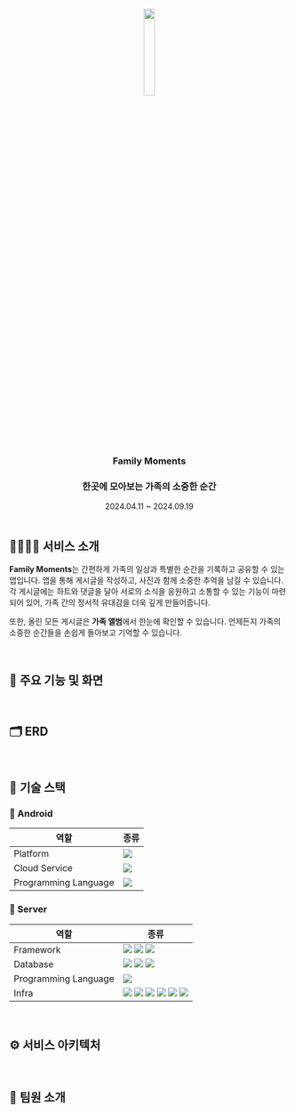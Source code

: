<div align="center">
<br />
<img src="https://github.com/user-attachments/assets/acd9f7c0-8a9d-491a-a25e-f305cbc3a687" width="20%"/>
<br />
</div>
<div align="center">
<h3><b>Family Moments</b></h3>
<h3><b>한곳에 모아보는 가족의 소중한 순간</b></h3>
2024.04.11 ~ 2024.09.19
</div>

</br>

## 👨‍👩‍👧‍👦 서비스 소개
**Family Moments**는 간편하게 가족의 일상과 특별한 순간을 기록하고 공유할 수 있는 앱입니다. 앱을 통해 게시글을 작성하고, 사진과 함께 소중한 추억을 남길 수 있습니다. 각 게시글에는 하트와 댓글을 달아 서로의 소식을 응원하고 소통할 수 있는 기능이 마련되어 있어, 가족 간의 정서적 유대감을 더욱 깊게 만들어줍니다.

또한, 올린 모든 게시글은 **가족 앨범**에서 한눈에 확인할 수 있습니다. 언제든지 가족의 소중한 순간들을 손쉽게 돌아보고 기억할 수 있습니다.

</br>

## 🌟 주요 기능 및 화면

</br>

## 🗂️ ERD

</br>

## 🔧 기술 스택

### 🤖 Android

| 역할 | 종류 |
| --- | --- |
| Platform | <img src="https://img.shields.io/badge/android-34A853?style=for-the-badge&logo=android&logoColor=white"> |
| Cloud Service | <img src="https://img.shields.io/badge/firebase-DD2C00?style=for-the-badge&logo=firebase&logoColor=white"> |
| Programming Language | <img src="https://img.shields.io/badge/kotlin-7F52FF?style=for-the-badge&logo=kotlin&logoColor=white"> |


### 💽 Server

| 역할 | 종류 |
| --- | --- |
| Framework | <img src="https://img.shields.io/badge/springboot-6DB33F?style=for-the-badge&logo=springboot&logoColor=white"> <img src="https://img.shields.io/badge/Spring Data JPA-6DB33F?style=for-the-badge&logo=spring&logoColor=white"> <img src="https://img.shields.io/badge/Spring Security-6DB33F?style=for-the-badge&logo=Spring Security&logoColor=white"> |
| Database | <img src="https://img.shields.io/badge/MySQL-4479A1?style=for-the-badge&logo=MySQL&logoColor=white"> <img src="https://img.shields.io/badge/Redis-DC382D?style=for-the-badge&logo=Redis&logoColor=white"> <img src="https://img.shields.io/badge/MongoDB-47A248?style=for-the-badge&logo=MongoDB&logoColor=white"> |
| Programming Language | <img src="https://img.shields.io/badge/java-007396?style=for-the-badge&logo=OpenJDK&logoColor=white"> |
| Infra | <img src="https://img.shields.io/badge/Amazon EC2-FF9900?style=for-the-badge&logo=Amazon EC2&logoColor=white"> <img src="https://img.shields.io/badge/Amazon RDS-527FFF?style=for-the-badge&logo=Amazon RDS&logoColor=white"> <img src="https://img.shields.io/badge/Amazon S3-569A31?style=for-the-badge&logo=Amazon S3&logoColor=white"> <img src="https://img.shields.io/badge/Amazon Lambda-FF9900?style=for-the-badge&logo=awslambda&logoColor=white"> <img src="https://img.shields.io/badge/nginx-%23009639.svg?style=for-the-badge&logo=nginx&logoColor=white"> <img src="https://img.shields.io/badge/MongoDB Atlas-47A248?style=for-the-badge&logo=mongodb&logoColor=white"> |

</br>

## ⚙️ 서비스 아키텍처

</br>

## 👥 팀원 소개
